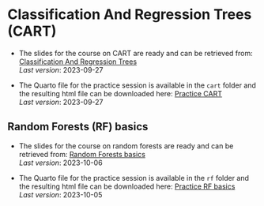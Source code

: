 # Classification And Regression Trees (CART)

- The slides for the course on CART are ready and can be retrieved from:
[Classification And Regression Trees](https://plmbox.math.cnrs.fr/f/4edd086b458a45488f0d/?dl=1) 
\
*Last version*: 2023-09-27

- The Quarto file for the practice session is available in the `cart` folder and the resulting html file can be downloaded here:
[Practice CART](https://plmbox.math.cnrs.fr/f/813366a780084ec49de9/?dl=1)
\
*Last version*: 2023-09-27

## Random Forests (RF) basics

- The slides for the course on random forests are ready and can be retrieved from:
[Random Forests basics](https://plmbox.math.cnrs.fr/f/3cb212e57232462dab38/?dl=1) 
\
*Last version*: 2023-10-06

- The Quarto file for the practice session is available in the `rf` folder and the resulting html file can be downloaded here:
[Practice RF basics](https://plmbox.math.cnrs.fr/f/e5c04209b29740d3b3fe/?dl=1)
\
*Last version*: 2023-10-05
